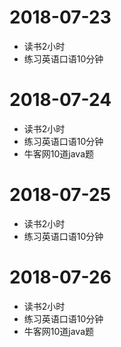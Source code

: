 # 2018-07-23
* 读书2小时
* 练习英语口语10分钟

# 2018-07-24
* 读书2小时
* 练习英语口语10分钟
* 牛客网10道java题

# 2018-07-25
* 读书2小时
* 练习英语口语10分钟

# 2018-07-26
* 读书2小时
* 练习英语口语10分钟
* 牛客网10道java题
